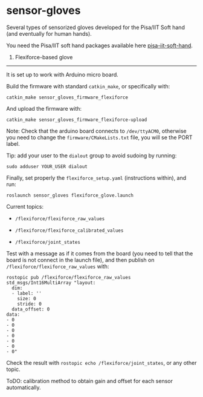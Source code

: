 sensor-gloves
=============

Several types of sensorized gloves developed for the Pisa/IIT Soft hand (and eventually for human hands).

You need the Pisa/IIT soft hand packages available here [pisa-iit-soft-hand](https://github.com/CentroEPiaggio/pisa-iit-soft-hand).

1. Flexiforce-based glove
-------------------------

It is set up to work with Arduino micro board.

Build the firmware with standard `catkin_make`, or specifically with:

`catkin_make sensor_gloves_firmware_flexiforce`

And upload the firmware with:

`catkin_make sensor_gloves_firmware_flexiforce-upload`

Note: Check that the arduino board connects to `/dev/ttyACM0`, otherwise you need to change the `firmware/CMakeLists.txt` file, you will se the PORT label.

Tip: add your user to the `dialout` group to avoid sudoing by running:

`sudo adduser YOUR_USER dialout`

Finally, set properly the `flexiforce_setup.yaml` (instructions within), and run:

`roslaunch sensor_gloves flexiforce_glove.launch`

Current topics:

 - `/flexiforce/flexiforce_raw_values`

 - `/flexiforce/flexiforce_calibrated_values`

 - `/flexiforce/joint_states`

Test with a message as if it comes from the board (you need to tell that the board is not connect in the launch file), and then publish on `/flexiforce/flexiforce_raw_values` with:

```
rostopic pub /flexiforce/flexiforce_raw_values std_msgs/Int16MultiArray "layout:
  dim:
  - label: ''
    size: 0
    stride: 0
  data_offset: 0
data:
- 0
- 0
- 0
- 0
- 0
- 0
- 0" 
```

Check the result with `rostopic echo /flexiforce/joint_states`, or any other topic.

ToDO: calibration method to obtain gain and offset for each sensor automatically.
